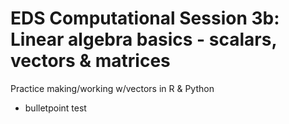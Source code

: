 # EDS Computational Session 3b: Linear algebra basics - scalars, vectors & matrices
Practice making/working w/vectors in R &amp; Python 

- bulletpoint test 
